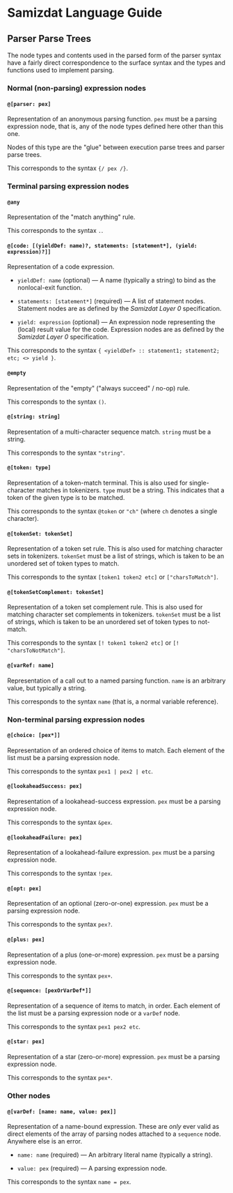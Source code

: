 Samizdat Language Guide
=======================

Parser Parse Trees
------------------

The node types and contents used in the parsed form of the parser syntax
have a fairly direct correspondence to the surface syntax and the
types and functions used to implement parsing.

### Normal (non-parsing) expression nodes

#### `@[parser: pex]`

Representation of an anonymous parsing function. `pex` must be a parsing
expression node, that is, any of the node types defined here other than
this one.

Nodes of this type are the "glue" between execution parse trees and
parser parse trees.

This corresponds to the syntax `{/ pex /}`.


### Terminal parsing expression nodes

#### `@any`

Representation of the "match anything" rule.

This corresponds to the syntax `.`.

#### `@[code: [(yieldDef: name)?, statements: [statement*], (yield: expression)?]]`

Representation of a code expression.

* `yieldDef: name` (optional) &mdash; A name (typically a string) to bind
  as the nonlocal-exit function.

* `statements: [statement*]` (required) — A list of statement nodes.
  Statement nodes are as defined by the *Samizdat Layer 0* specification.

* `yield: expression` (optional) — An expression node representing the
  (local) result value for the code. Expression nodes are as defined
  by the *Samizdat Layer 0* specification.

This corresponds to the syntax `{ <yieldDef> :: statement1; statement2;
etc; <> yield }`.

#### `@empty`

Representation of the "empty" ("always succeed" / no-op) rule.

This corresponds to the syntax `()`.

#### `@[string: string]`

Representation of a multi-character sequence match. `string` must be a
string.

This corresponds to the syntax `"string"`.

#### `@[token: type]`

Representation of a token-match terminal. This is also used for
single-character matches in tokenizers. `type` must be a string. This
indicates that a token of the given type is to be matched.

This corresponds to the syntax `@token` or `"ch"` (where `ch` denotes
a single character).

#### `@[tokenSet: tokenSet]`

Representation of a token set rule. This is also used for matching
character sets in tokenizers. `tokenSet` must be a list of strings,
which is taken to be an unordered set of token types to match.

This corresponds to the syntax `[token1 token2 etc]` or `["charsToMatch"]`.

#### `@[tokenSetComplement: tokenSet]`

Representation of a token set complement rule. This is also used for matching
character set complements in tokenizers. `tokenSet` must be a list of
strings, which is taken to be an unordered set of token types to not-match.

This corresponds to the syntax `[! token1 token2 etc]` or
`[! "charsToNotMatch"]`.

#### `@[varRef: name]`

Representation of a call out to a named parsing function. `name` is
an arbitrary value, but typically a string.

This corresponds to the syntax `name` (that is, a normal variable
reference).


### Non-terminal parsing expression nodes

#### `@[choice: [pex*]]`

Representation of an ordered choice of items to match. Each element
of the list must be a parsing expression node.

This corresponds to the syntax `pex1 | pex2 | etc`.

#### `@[lookaheadSuccess: pex]`

Representation of a lookahead-success expression. `pex` must be a parsing
expression node.

This corresponds to the syntax `&pex`.

#### `@[lookaheadFailure: pex]`

Representation of a lookahead-failure expression. `pex` must be a parsing
expression node.

This corresponds to the syntax `!pex`.

#### `@[opt: pex]`

Representation of an optional (zero-or-one) expression. `pex` must be a
parsing expression node.

This corresponds to the syntax `pex?`.

#### `@[plus: pex]`

Representation of a plus (one-or-more) expression. `pex` must be a parsing
expression node.

This corresponds to the syntax `pex+`.

#### `@[sequence: [pexOrVarDef*]]`

Representation of a sequence of items to match, in order. Each element
of the list must be a parsing expression node or a `varDef` node.

This corresponds to the syntax `pex1 pex2 etc`.

#### `@[star: pex]`

Representation of a star (zero-or-more) expression. `pex` must be a parsing
expression node.

This corresponds to the syntax `pex*`.


### Other nodes

#### `@[varDef: [name: name, value: pex]]`

Representation of a name-bound expression. These are *only* ever valid
as direct elements of the array of parsing nodes attached to a `sequence`
node. Anywhere else is an error.

* `name: name` (required) &mdash; An arbitrary literal name
  (typically a string).

* `value: pex` (required) &mdash; A parsing expression node.

This corresponds to the syntax `name = pex`.
